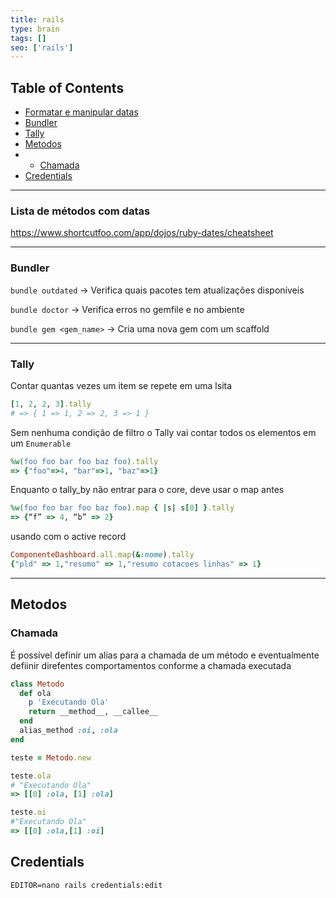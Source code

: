 ```yaml
---
title: rails
type: brain
tags: []
seo: ['rails']
---
```


## Table of Contents

- [Formatar e manipular datas](#formatar-manipular-data)
- [Bundler](#bundler)
- [Tally](#tally)
- [Metodos](#metodos)
- - [Chamada](#chamada)
- [Credentials](#credentials)

<hr>
<a name="formatar-manipular-data"></a>

### Lista de métodos com datas

https://www.shortcutfoo.com/app/dojos/ruby-dates/cheatsheet

<hr>
<a name="bundler"></a>

### Bundler

`bundle outdated` -> Verifica quais pacotes tem atualizações disponíveis

`bundle doctor` -> Verifica erros no gemfile e no ambiente

`bundle gem <gem_name>` -> Cria uma nova gem com um scaffold 

<hr>
<a name="tally"></a>

### Tally

Contar quantas vezes um item se repete em uma lsita

```ruby
[1, 2, 2, 3].tally
# => { 1 => 1, 2 => 2, 3 => 1 }
```

Sem nenhuma condição de filtro o Tally vai contar todos os elementos em um `Enumerable` 

```ruby
%w(foo foo bar foo baz foo).tally
=> {"foo"=>4, "bar"=>1, "baz"=>1}
```

Enquanto o tally_by não entrar para o core, deve usar o map antes
```ruby
%w(foo foo bar foo baz foo).map { |s| s[0] }.tally
=> {“f” => 4, “b” => 2}
```

usando com o active record
```ruby
ComponenteDashboard.all.map(&:nome).tally
{"pld" => 1,"resumo" => 1,"resumo cotacoes linhas" => 1}
```

<hr>
<a name="metodos"></a>

## Metodos

<a name="chamada"></a>

### Chamada

É possível definir um alias para a chamada de um método e eventualmente defiinir direfentes comportamentos conforme a chamada executada

```ruby
class Metodo
  def ola
    p 'Executando Ola'
    return __method__, __callee__
  end  
  alias_method :oi, :ola
end  

teste = Metodo.new

teste.ola
# "Executando Ola"
=> [[0] :ola, [1] :ola]

teste.oi
#"Executando Ola"
=> [[0] :ola,[1] :oi]

```
<a name="credentials"></a>
## Credentials

```
EDITOR=nano rails credentials:edit
```



